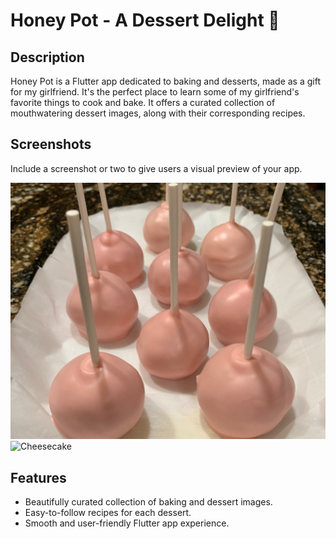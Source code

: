 # Honey Pot - A Dessert Delight 🍰

## Description
Honey Pot is a Flutter app dedicated to baking and desserts, made as a gift for my girlfriend. It's the perfect place to learn some of my girlfriend's favorite things to cook and bake. It offers a curated collection of mouthwatering dessert images, along with their corresponding recipes.

## Screenshots
Include a screenshot or two to give users a visual preview of your app.

![Cake Pops](assets/Cake_pop.jpg)
![Cheesecake](screenshots/screenshot2.png)

## Features
- Beautifully curated collection of baking and dessert images.
- Easy-to-follow recipes for each dessert.
- Smooth and user-friendly Flutter app experience.
